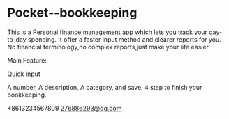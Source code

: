 # Pocket--bookkeeping

This is a Personal finance management app which lets you track your day-to-day spending.
It offer a faster input method and clearer reports for you.
No financial terminology,no complex reports,just make your life easier.

Main Feature:

Quick Input

A number, A description, A category, and save, 4 step to finish your bookkeeping.

+8613234567809 276886293@qq.com
